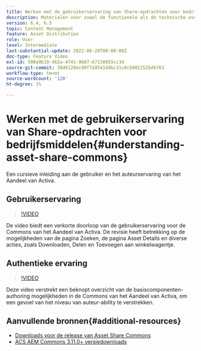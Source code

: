 ```yaml
---
title: Werken met de gebruikerservaring van Share-opdrachten voor bedrijfsmiddelen
description: Materialen voor zowel de functionele als de technische overeenkomst Activa Share Commons
version: 6.4, 6.5
topic: Content Management
feature: Asset Distribution
role: User
level: Intermediate
last-substantial-update: 2022-06-20T00:00:00Z
doc-type: Feature Video
exl-id: 500a9b10-462a-4f41-9b07-67138955cc3d
source-git-commit: 30d6120ec99f7a95414dbc31c0cb002152bd6763
workflow-type: tm+mt
source-wordcount: '128'
ht-degree: 1%

---
```


# Werken met de gebruikerservaring van Share-opdrachten voor bedrijfsmiddelen{#understanding-asset-share-commons}

Een cursieve inleiding aan de gebruiker en het auteurservaring van het Aandeel van Activa.

## Gebruikerservaring

>[!VIDEO](https://video.tv.adobe.com/v/20497?quality=12&learn=on)

De video biedt een verkorte doorloop van de gebruikerservaring voor de Commons van het Aandeel van Activa. De revisie heeft betrekking op de mogelijkheden van de pagina Zoeken, de pagina Asset Details en diverse acties, zoals Downloaden, Delen en Toevoegen aan winkelwagentje.

## Authentieke ervaring

>[!VIDEO](https://video.tv.adobe.com/v/20498?quality=12&learn=on)

Deze video verstrekt een beknopt overzicht van de basiscomponenten-authoring mogelijkheden in de Commons van het Aandeel van Activa, om een gevoel van het niveau van auteur-ability te verstrekken.

## Aanvullende bronnen{#additional-resources}

* [Downloads voor de release van Asset Share Commons](https://github.com/Adobe-Marketing-Cloud/asset-share-commons/releases)
* [ACS AEM Commons 3.11.0+ versiedownloads](https://github.com/Adobe-Consulting-Services/acs-aem-commons/releases)
